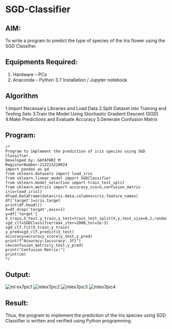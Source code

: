 # SGD-Classifier
## AIM:
To write a program to predict the type of species of the Iris flower using the SGD Classifier.

## Equipments Required:
1. Hardware – PCs
2. Anaconda – Python 3.7 Installation / Jupyter notebook

## Algorithm
1.Import Necessary Libraries and Load Data
2.Split Dataset into Training and Testing Sets
3.Train the Model Using Stochastic Gradient Descent (SGD)
4.Make Predictions and Evaluate Accuracy
5.Generate Confusion Matrix

## Program:
```
/*
Program to implement the prediction of iris species using SGD Classifier.
Developed by: GAYATHRI M
RegisterNumber:212223220024
import pandas as pd
from sklearn.datasets import load_iris
from sklearn.linear_model import SGDClassifier
from sklearn.model_selection import train_test_split
from sklearn.metrics import accuracy_score,confusion_matrix
iris=load_iris()
df=pd.DataFrame(data=iris.data,columns=iris.feature_names)
df['target']=iris.target
print(df.head())
X=df.drop('target',axis=1)
y=df['target']
X_train,X_test,y_train,y_test=train_test_split(X,y,test_size=0.2,random_state=0)
sgd_clf=SGDClassifier(max_iter=1000,tol=1e-3)
sgd_clf.fit(X_train,y_train)
y_pred=sgd_clf.predict(X_test)
accuracy=accuracy_score(y_test,y_pred)
print(f"Acuuracy:{accuracy:.3f}")
cm=confusion_matrix(y_test,y_pred)
print("Confusion Matrix:")
print(cm)  
*/
```

## Output:
![ml ex7pic1](https://github.com/user-attachments/assets/0446c3e0-81f6-479b-92b3-743b50cab951)
![mlex7pic2](https://github.com/user-attachments/assets/5b5ad04a-7d16-4a4c-93a4-e0fb9cadcef5)
![mlex7pic3](https://github.com/user-attachments/assets/e12b7790-534b-4cb8-bfc6-ebb576bd42d9)
![mlex7pic4](https://github.com/user-attachments/assets/0927b944-8228-4772-85f8-25be9ed89759)
## Result:
Thus, the program to implement the prediction of the Iris species using SGD Classifier is written and verified using Python programming.
